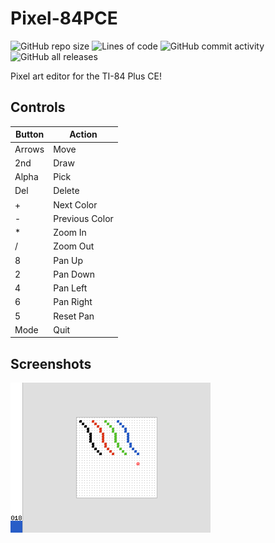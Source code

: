 # Pixel-84PCE

![GitHub repo size](https://img.shields.io/github/repo-size/morefoxbeans/Pixel-84PCE?style=for-the-badge)
![Lines of code](https://img.shields.io/tokei/lines/github/morefoxbeans/Pixel-84PCE?style=for-the-badge)
![GitHub commit activity](https://img.shields.io/github/commit-activity/m/morefoxbeans/Pixel-84PCE?style=for-the-badge)
![GitHub all releases](https://img.shields.io/github/downloads/morefoxbeans/Pixel-84PCE/total?style=for-the-badge)

Pixel art editor for the TI-84 Plus CE!

## Controls

|Button|Action|
|-|-|
|Arrows|Move|
|2nd|Draw|
|Alpha|Pick|
|Del|Delete|
|+|Next Color|
|-|Previous Color|
|*|Zoom In|
|/|Zoom Out|
|8|Pan Up|
|2|Pan Down|
|4|Pan Left|
|6|Pan Right|
|5|Reset Pan|
|Mode|Quit|

## Screenshots

![](screen.png)
